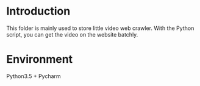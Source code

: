# Introduction
This folder is mainly used to store little video web crawler. With the Python script, you can get the video on the website batchly.

# Environment
Python3.5 + Pycharm
